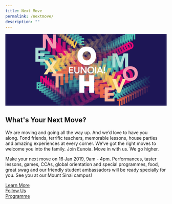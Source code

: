 ```yaml
---
title: Next Move
permalink: /nextmove/
description: ""
---
```

![](/images/OH2019_Banner3.png)

## What's Your Next Move?

We are moving and going all the way up. And we’d love to have you along. Fond friends, terrific teachers, memorable lessons, house parties and amazing experiences at every corner. We’ve got the right moves to welcome you into the family. Join Eunoia. Move in with us. We go higher.

Make your next move on 16 Jan 2019, 9am - 4pm. Performances, taster lessons, games, CCAs, global orientation and special programmes, food, great swag and our friendly student ambassadors will be ready specially for you. See you at our Mount Sinai campus!

[Learn More](https://eunoiajc.moe.edu.sg/nextmove/#move)  
[Follow Us](https://www.instagram.com/eunoiajc)   
[Programme](/highlights/2018/oh2019/)